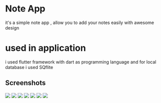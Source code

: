 
# Note App

it's a simple note app , allow you to add your notes easily with awesome design
# used in application

i used flutter framework with dart as programming language and for local database i used SQflite
## Screenshots

<img align="center" src="https://user-images.githubusercontent.com/104572011/192976146-0db9b347-f988-4b15-97c6-640194189798.png"/>
<img align="center" src="https://user-images.githubusercontent.com/104572011/192977409-9539a73f-c975-4d06-aa03-e2dc1abb568e.png"/>
<img align="center" src="https://user-images.githubusercontent.com/104572011/192977784-914b6f53-0c7a-448d-a2e4-37b4180e9dd7.png"/>
<img align="center" src="https://user-images.githubusercontent.com/104572011/192977936-eb75012f-8e7e-45b8-b8f5-8ef340f1888c.png"/>
<img align="center" src="https://user-images.githubusercontent.com/104572011/192978110-5adb6186-7956-485e-9bdb-a530a0af53ab.png"/>
<img align="center" src="https://user-images.githubusercontent.com/104572011/192978225-57b672a5-901f-4ea0-967a-f1644de12412.png"/>
<img align="center" src="https://user-images.githubusercontent.com/104572011/192978373-423b30dc-5c7c-4e3c-a5aa-33a2a422118e.png"/>



